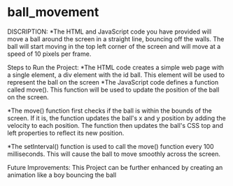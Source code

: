 # ball_movement
DISCRIPTION:
*The HTML and JavaScript code you have provided will move a ball around the screen in a straight line, bouncing off the walls. The ball will start moving in the top left corner of the screen and will move at a speed of 10 pixels per frame.

Steps to Run the Project:
*The HTML code creates a simple web page with a single element, a div element with the id ball. This element will be used to represent the ball on the screen *The JavaScript code defines a function called move(). This function will be used to update the position of the ball on the screen.

*The move() function first checks if the ball is within the bounds of the screen. If it is, the function updates the ball's x and y position by adding the velocity to each position. The function then updates the ball's CSS top and left properties to reflect its new position.

*The setInterval() function is used to call the move() function every 100 milliseconds. This will cause the ball to move smoothly across the screen.

Future Improvements:
This Project can be further enhanced by creating an animation like a boy bouncing the ball
